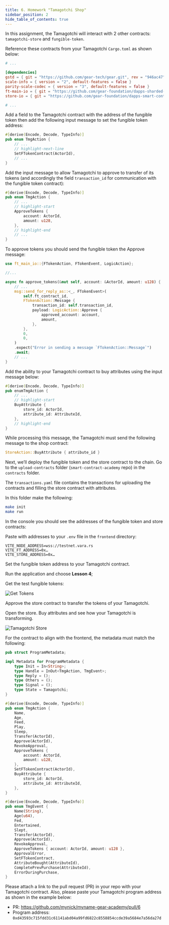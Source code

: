 ```yaml
---
title: 6. Homework "Tamagotchi Shop"
sidebar_position: 2
hide_table_of_contents: true
---
```


In this assignment, the Tamagotchi will interact with 2 other contracts: `tamagotchi-store` and `fungible-token`.

Reference these contracts from your Tamagotchi `Cargo.toml` as shown below:

```toml title="Cargo.toml"
# ...

[dependencies]
gstd = { git = "https://github.com/gear-tech/gear.git", rev = "946ac47", features = ["debug"] }
scale-info = { version = "2", default-features = false }
parity-scale-codec = { version = "3", default-features = false }
ft-main-io = { git = "https://github.com/gear-foundation/dapps-sharded-fungible-token.git", tag = "2.1.2" }
store-io = { git = "https://github.com/gear-foundation/dapps-smart-contract-academy.git"  }

# ...
```

Add a field to the Tamagotchi contract with the address of the fungible token then add the following input message to set the fungible token address:

```rust
#[derive(Encode, Decode, TypeInfo)]
pub enum TmgAction {
    // ...
    // highlight-next-line
    SetFTokenContract(ActorId),
    // ...
}
```


Add the input message to allow Tamagotchi to approve to transfer of its tokens (and accordingly the field `transaction_id` for communication with the fungible token contract):

```rust
#[derive(Encode, Decode, TypeInfo)]
pub enum TmgAction {
    // ...
    // highlight-start
    ApproveTokens {
        account: ActorId,
        amount: u128,
    },
    // highlight-end
    // ...
}
```


To approve tokens you should send the fungible token the Approve message:

```rust
use ft_main_io::{FTokenAction, FTokenEvent, LogicAction};

//...

async fn approve_tokens(&mut self, account: &ActorId, amount: u128) {
    // ...
    msg::send_for_reply_as::<_, FTokenEvent>(
        self.ft_contract_id,
        FTokenAction::Message {
            transaction_id: self.transaction_id,
            payload: LogicAction::Approve {
                approved_account: account,
                amount,
            },
        },
        0,
        0,
    )
    .expect("Error in sending a message `FTokenAction::Message`")
    .await;
    // ...
}
```

Add the ability to your Tamagotchi contract to buy attributes using the input message below:

```rust
#[derive(Encode, Decode, TypeInfo)]
pub enumTmgAction {
    // ...
    // highlight-start
    BuyAttribute {
        store_id: ActorId,
        attribute_id: AttributeId,
    },
    // highlight-end
}
```

While processing this message, the Tamagotchi must send the following message to the shop contract:

```rust
StoreAction::BuyAttribute { attribute_id }
```

Next, we’ll deploy the fungible token and the store contract to the chain. Go to the `upload-contracts` folder (`smart-contract-academy` repo) in the `contracts` folder.

The `transactions.yaml` file contains the transactions for uploading the contracts and filling the store contract with attributes.

In this folder make the following:

```bash
make init
make run
```

In the console you should see the addresses of the fungible token and store contracts:

Paste with addresses to your `.env` file in the `frontend` directory:

```
VITE_NODE_ADDRESS=wss://testnet.vara.rs
VITE_FT_ADDRESS=0x…
VITE_STORE_ADDRESS=0x…
```

Set the fungible token address to your Tamagotchi contract.

Run the application and choose **Lesson 4**;

Get the test fungible tokens:

![Get Tokens](/img/15/get-tokens.jpg)

Approve the store contract to transfer the tokens of your Tamagotchi.

Open the store. Buy attributes and see how your Tamagotchi is transforming.

![Tamagotchi Store](/img/15/tamagotchi-store.jpg)

For the contract to align with the frontend, the metadata must match the following:

```rust
pub struct ProgramMetadata;

impl Metadata for ProgramMetadata {
    type Init = In<String>;
    type Handle = InOut<TmgAction, TmgEvent>;
    type Reply = ();
    type Others = ();
    type Signal = ();
    type State = Tamagotchi;
}

#[derive(Encode, Decode, TypeInfo)]
pub enum TmgAction {
    Name,
    Age,
    Feed,
    Play,
    Sleep,
    Transfer(ActorId),
    Approve(ActorId),
    RevokeApproval,
    ApproveTokens {
        account: ActorId,
        amount: u128,
    },
    SetFTokenContract(ActorId),
    BuyAttribute {
        store_id: ActorId,
        attribute_id: AttributeId,
    },
}

#[derive(Encode, Decode, TypeInfo)]
pub enum TmgEvent {
    Name(String),
    Age(u64),
    Fed,
    Entertained,
    Slept,
    Transfer(ActorId),
    Approve(ActorId),
    RevokeApproval,
    ApproveTokens { account: ActorId, amount: u128 },
    ApprovalError,
    SetFTokenContract,
    AttributeBought(AttributeId),
    CompletePrevPurchase(AttributeId),
    ErrorDuringPurchase,
}
```

Please attach a link to the pull request (PR) in your repo with your Tamagotchi contract. Also, please paste your Tamagotchi program address as shown in the example below:

- PR: <https://github.com/mynick/myname-gear-academy/pull/6>
- Program address: `0xd43593c715fdd31c61141abd04a99fd6822c8558854ccde39a5684e7a56da27d`
